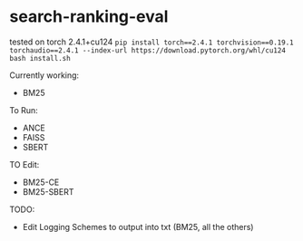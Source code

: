 # search-ranking-eval

tested on torch 2.4.1+cu124
`pip install torch==2.4.1 torchvision==0.19.1 torchaudio==2.4.1 --index-url https://download.pytorch.org/whl/cu124`
`bash install.sh`

Currently working:
- BM25

To Run:
- ANCE
- FAISS
- SBERT

TO Edit:
- BM25-CE
- BM25-SBERT

TODO:
- Edit Logging Schemes to output into txt (BM25, all the others)
